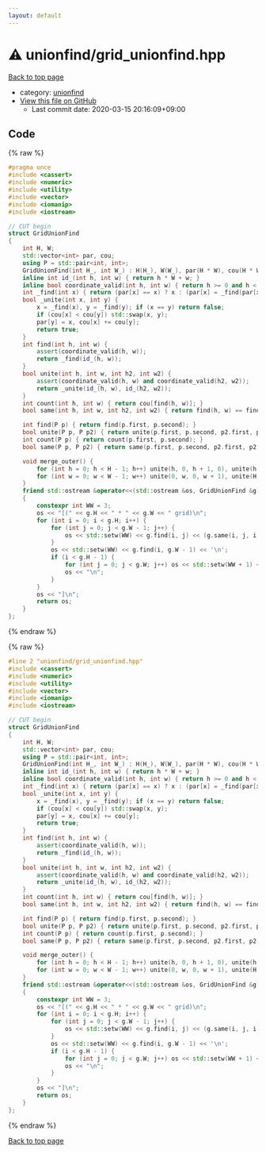 ```yaml
---
layout: default
---
```


<!-- mathjax config similar to math.stackexchange -->
<script type="text/javascript" async
  src="https://cdnjs.cloudflare.com/ajax/libs/mathjax/2.7.5/MathJax.js?config=TeX-MML-AM_CHTML">
</script>
<script type="text/x-mathjax-config">
  MathJax.Hub.Config({
    TeX: { equationNumbers: { autoNumber: "AMS" }},
    tex2jax: {
      inlineMath: [ ['$','$'] ],
      processEscapes: true
    },
    "HTML-CSS": { matchFontHeight: false },
    displayAlign: "left",
    displayIndent: "2em"
  });
</script>

<script type="text/javascript" src="https://cdnjs.cloudflare.com/ajax/libs/jquery/3.4.1/jquery.min.js"></script>
<script src="https://cdn.jsdelivr.net/npm/jquery-balloon-js@1.1.2/jquery.balloon.min.js" integrity="sha256-ZEYs9VrgAeNuPvs15E39OsyOJaIkXEEt10fzxJ20+2I=" crossorigin="anonymous"></script>
<script type="text/javascript" src="../../assets/js/copy-button.js"></script>
<link rel="stylesheet" href="../../assets/css/copy-button.css" />


# :warning: unionfind/grid_unionfind.hpp

<a href="../../index.html">Back to top page</a>

* category: <a href="../../index.html#05779a67d348d10b6c575a1ac0d9b972">unionfind</a>
* <a href="{{ site.github.repository_url }}/blob/master/unionfind/grid_unionfind.hpp">View this file on GitHub</a>
    - Last commit date: 2020-03-15 20:16:09+09:00




## Code

<a id="unbundled"></a>
{% raw %}
```cpp
#pragma once
#include <cassert>
#include <numeric>
#include <utility>
#include <vector>
#include <iomanip>
#include <iostream>

// CUT begin
struct GridUnionFind
{
    int H, W;
    std::vector<int> par, cou;
    using P = std::pair<int, int>;
    GridUnionFind(int H_, int W_) : H(H_), W(W_), par(H * W), cou(H * W, 1) { std::iota(par.begin(), par.end(), 0); }
    inline int id_(int h, int w) { return h * W + w; }
    inline bool coordinate_valid(int h, int w) { return h >= 0 and h < H and w >= 0 and w < W; }
    int _find(int x) { return (par[x] == x) ? x : (par[x] = _find(par[x])); }
    bool _unite(int x, int y) {
        x = _find(x), y = _find(y); if (x == y) return false;
        if (cou[x] < cou[y]) std::swap(x, y); 
        par[y] = x, cou[x] += cou[y];
        return true;
    }
    int find(int h, int w) {
        assert(coordinate_valid(h, w));
        return _find(id_(h, w));
    }
    bool unite(int h, int w, int h2, int w2) {
        assert(coordinate_valid(h, w) and coordinate_valid(h2, w2));
        return _unite(id_(h, w), id_(h2, w2));
    }
    int count(int h, int w) { return cou[find(h, w)]; }
    bool same(int h, int w, int h2, int w2) { return find(h, w) == find(h2, w2); }

    int find(P p) { return find(p.first, p.second); }
    bool unite(P p, P p2) { return unite(p.first, p.second, p2.first, p2.second);  }
    int count(P p) { return count(p.first, p.second); }
    bool same(P p, P p2) { return same(p.first, p.second, p2.first, p2.second); }

    void merge_outer() {
        for (int h = 0; h < H - 1; h++) unite(h, 0, h + 1, 0), unite(h, W - 1, h + 1, W - 1);
        for (int w = 0; w < W - 1; w++) unite(0, w, 0, w + 1), unite(H - 1, w, H - 1, w + 1);
    }
    friend std::ostream &operator<<(std::ostream &os, GridUnionFind &g)
    {
        constexpr int WW = 3;
        os << "[(" << g.H << " * " << g.W << " grid)\n";
        for (int i = 0; i < g.H; i++) {
            for (int j = 0; j < g.W - 1; j++) {
                os << std::setw(WW) << g.find(i, j) << (g.same(i, j, i, j + 1) ? '-' : ' ');
            }
            os << std::setw(WW) << g.find(i, g.W - 1) << '\n';
            if (i < g.H - 1) {
                for (int j = 0; j < g.W; j++) os << std::setw(WW + 1) << (g.same(i, j, i + 1, j) ? "| " : "  ");
                os << "\n";
            }
        }
        os << "]\n";
        return os;
    }
};

```
{% endraw %}

<a id="bundled"></a>
{% raw %}
```cpp
#line 2 "unionfind/grid_unionfind.hpp"
#include <cassert>
#include <numeric>
#include <utility>
#include <vector>
#include <iomanip>
#include <iostream>

// CUT begin
struct GridUnionFind
{
    int H, W;
    std::vector<int> par, cou;
    using P = std::pair<int, int>;
    GridUnionFind(int H_, int W_) : H(H_), W(W_), par(H * W), cou(H * W, 1) { std::iota(par.begin(), par.end(), 0); }
    inline int id_(int h, int w) { return h * W + w; }
    inline bool coordinate_valid(int h, int w) { return h >= 0 and h < H and w >= 0 and w < W; }
    int _find(int x) { return (par[x] == x) ? x : (par[x] = _find(par[x])); }
    bool _unite(int x, int y) {
        x = _find(x), y = _find(y); if (x == y) return false;
        if (cou[x] < cou[y]) std::swap(x, y); 
        par[y] = x, cou[x] += cou[y];
        return true;
    }
    int find(int h, int w) {
        assert(coordinate_valid(h, w));
        return _find(id_(h, w));
    }
    bool unite(int h, int w, int h2, int w2) {
        assert(coordinate_valid(h, w) and coordinate_valid(h2, w2));
        return _unite(id_(h, w), id_(h2, w2));
    }
    int count(int h, int w) { return cou[find(h, w)]; }
    bool same(int h, int w, int h2, int w2) { return find(h, w) == find(h2, w2); }

    int find(P p) { return find(p.first, p.second); }
    bool unite(P p, P p2) { return unite(p.first, p.second, p2.first, p2.second);  }
    int count(P p) { return count(p.first, p.second); }
    bool same(P p, P p2) { return same(p.first, p.second, p2.first, p2.second); }

    void merge_outer() {
        for (int h = 0; h < H - 1; h++) unite(h, 0, h + 1, 0), unite(h, W - 1, h + 1, W - 1);
        for (int w = 0; w < W - 1; w++) unite(0, w, 0, w + 1), unite(H - 1, w, H - 1, w + 1);
    }
    friend std::ostream &operator<<(std::ostream &os, GridUnionFind &g)
    {
        constexpr int WW = 3;
        os << "[(" << g.H << " * " << g.W << " grid)\n";
        for (int i = 0; i < g.H; i++) {
            for (int j = 0; j < g.W - 1; j++) {
                os << std::setw(WW) << g.find(i, j) << (g.same(i, j, i, j + 1) ? '-' : ' ');
            }
            os << std::setw(WW) << g.find(i, g.W - 1) << '\n';
            if (i < g.H - 1) {
                for (int j = 0; j < g.W; j++) os << std::setw(WW + 1) << (g.same(i, j, i + 1, j) ? "| " : "  ");
                os << "\n";
            }
        }
        os << "]\n";
        return os;
    }
};

```
{% endraw %}

<a href="../../index.html">Back to top page</a>

